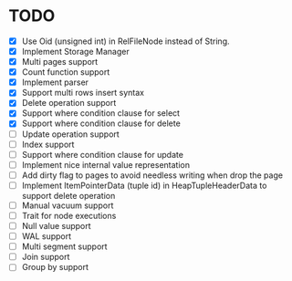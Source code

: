 # TODO

* [x] Use Oid (unsigned int) in RelFileNode instead of String.
* [x] Implement Storage Manager
* [x] Multi pages support
* [x] Count function support
* [x] Implement parser
* [x] Support multi rows insert syntax
* [x] Delete operation support
* [x] Support where condition clause for select
* [x] Support where condition clause for delete
* [ ] Update operation support
* [ ] Index support
* [ ] Support where condition clause for update
* [ ] Implement nice internal value representation
* [ ] Add dirty flag to pages to avoid needless writing when drop the page
* [ ] Implement ItemPointerData (tuple id) in HeapTupleHeaderData to support delete operation
* [ ] Manual vacuum support
* [ ] Trait for node executions
* [ ] Null value support
* [ ] WAL support
* [ ] Multi segment support
* [ ] Join support
* [ ] Group by support
